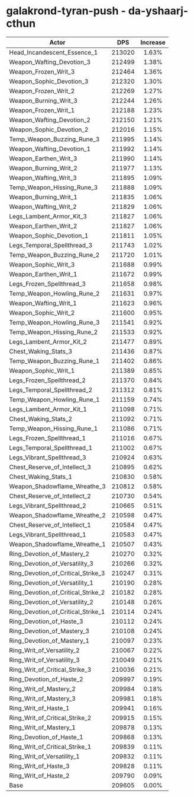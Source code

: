 # galakrond-tyran-push - da-yshaarj-cthun
| Actor | DPS | Increase |
|---|:---:|:---:|
|Head_Incandescent_Essence_1|213020|1.63%|
|Weapon_Wafting_Devotion_3|212499|1.38%|
|Weapon_Frozen_Writ_3|212464|1.36%|
|Weapon_Sophic_Devotion_3|212320|1.30%|
|Weapon_Frozen_Writ_2|212269|1.27%|
|Weapon_Burning_Writ_3|212244|1.26%|
|Weapon_Frozen_Writ_1|212188|1.23%|
|Weapon_Wafting_Devotion_2|212150|1.21%|
|Weapon_Sophic_Devotion_2|212016|1.15%|
|Temp_Weapon_Buzzing_Rune_3|211995|1.14%|
|Weapon_Wafting_Devotion_1|211992|1.14%|
|Weapon_Earthen_Writ_3|211990|1.14%|
|Weapon_Burning_Writ_2|211977|1.13%|
|Weapon_Wafting_Writ_3|211895|1.09%|
|Temp_Weapon_Hissing_Rune_3|211888|1.09%|
|Weapon_Burning_Writ_1|211835|1.06%|
|Weapon_Wafting_Writ_2|211829|1.06%|
|Legs_Lambent_Armor_Kit_3|211827|1.06%|
|Weapon_Earthen_Writ_2|211827|1.06%|
|Weapon_Sophic_Devotion_1|211811|1.05%|
|Legs_Temporal_Spellthread_3|211743|1.02%|
|Temp_Weapon_Buzzing_Rune_2|211720|1.01%|
|Weapon_Sophic_Writ_3|211688|0.99%|
|Weapon_Earthen_Writ_1|211672|0.99%|
|Legs_Frozen_Spellthread_3|211658|0.98%|
|Temp_Weapon_Howling_Rune_2|211631|0.97%|
|Weapon_Wafting_Writ_1|211623|0.96%|
|Weapon_Sophic_Writ_2|211600|0.95%|
|Temp_Weapon_Howling_Rune_3|211541|0.92%|
|Temp_Weapon_Hissing_Rune_2|211533|0.92%|
|Legs_Lambent_Armor_Kit_2|211477|0.89%|
|Chest_Waking_Stats_3|211436|0.87%|
|Temp_Weapon_Buzzing_Rune_1|211402|0.86%|
|Weapon_Sophic_Writ_1|211389|0.85%|
|Legs_Frozen_Spellthread_2|211370|0.84%|
|Legs_Temporal_Spellthread_2|211312|0.81%|
|Temp_Weapon_Howling_Rune_1|211159|0.74%|
|Legs_Lambent_Armor_Kit_1|211098|0.71%|
|Chest_Waking_Stats_2|211092|0.71%|
|Temp_Weapon_Hissing_Rune_1|211086|0.71%|
|Legs_Frozen_Spellthread_1|211016|0.67%|
|Legs_Temporal_Spellthread_1|211002|0.67%|
|Legs_Vibrant_Spellthread_3|210924|0.63%|
|Chest_Reserve_of_Intellect_3|210895|0.62%|
|Chest_Waking_Stats_1|210830|0.58%|
|Weapon_Shadowflame_Wreathe_3|210812|0.58%|
|Chest_Reserve_of_Intellect_2|210730|0.54%|
|Legs_Vibrant_Spellthread_2|210665|0.51%|
|Weapon_Shadowflame_Wreathe_2|210598|0.47%|
|Chest_Reserve_of_Intellect_1|210584|0.47%|
|Legs_Vibrant_Spellthread_1|210583|0.47%|
|Weapon_Shadowflame_Wreathe_1|210507|0.43%|
|Ring_Devotion_of_Mastery_2|210270|0.32%|
|Ring_Devotion_of_Versatility_3|210266|0.32%|
|Ring_Devotion_of_Critical_Strike_3|210247|0.31%|
|Ring_Devotion_of_Versatility_1|210190|0.28%|
|Ring_Devotion_of_Critical_Strike_2|210182|0.28%|
|Ring_Devotion_of_Versatility_2|210148|0.26%|
|Ring_Devotion_of_Critical_Strike_1|210114|0.24%|
|Ring_Devotion_of_Haste_3|210112|0.24%|
|Ring_Devotion_of_Mastery_3|210108|0.24%|
|Ring_Devotion_of_Mastery_1|210097|0.23%|
|Ring_Writ_of_Versatility_2|210067|0.22%|
|Ring_Writ_of_Versatility_3|210049|0.21%|
|Ring_Writ_of_Critical_Strike_3|210036|0.21%|
|Ring_Devotion_of_Haste_2|209997|0.19%|
|Ring_Writ_of_Mastery_2|209984|0.18%|
|Ring_Writ_of_Mastery_3|209981|0.18%|
|Ring_Writ_of_Haste_1|209941|0.16%|
|Ring_Writ_of_Critical_Strike_2|209915|0.15%|
|Ring_Writ_of_Mastery_1|209878|0.13%|
|Ring_Devotion_of_Haste_1|209868|0.13%|
|Ring_Writ_of_Critical_Strike_1|209839|0.11%|
|Ring_Writ_of_Versatility_1|209832|0.11%|
|Ring_Writ_of_Haste_3|209828|0.11%|
|Ring_Writ_of_Haste_2|209790|0.09%|
|Base|209605|0.00%|
